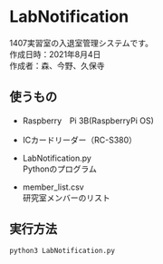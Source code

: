 # LabNotification
1407実習室の入退室管理システムです。<br>
作成日時：2021年8月4日<br>
作成者：森、今野、久保寺

## 使うもの 
- Raspberry　Pi 3B(RaspberryPi OS)
- ICカードリーダー（RC-S380）

- LabNotification.py<br>
Pythonのプログラム<br>
- member_list.csv<br>
研究室メンバーのリスト<br>

## 実行方法
```python3 LabNotification.py```


